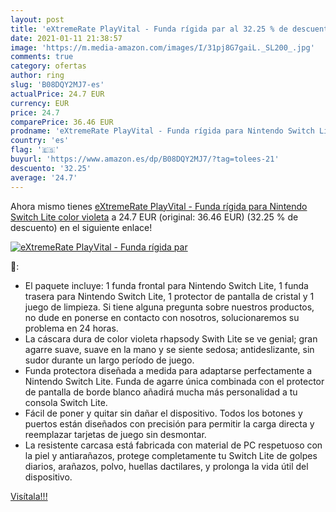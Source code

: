 ```yaml
---
layout: post
title: 'eXtremeRate PlayVital - Funda rígida par al 32.25 % de descuento'
date: 2021-01-11 21:38:57
image: 'https://m.media-amazon.com/images/I/31pj8G7gaiL._SL200_.jpg'
comments: true
category: ofertas
author: ring
slug: 'B08DQY2MJ7-es'
actualPrice: 24.7 EUR
currency: EUR
price: 24.7
comparePrice: 36.46 EUR
prodname: 'eXtremeRate PlayVital - Funda rígida para Nintendo Switch Lite  color violeta'
country: 'es'
flag: '🇪🇸'
buyurl: 'https://www.amazon.es/dp/B08DQY2MJ7/?tag=tolees-21'
descuento: '32.25'
average: '24.7'
---
```


Ahora mismo tienes [eXtremeRate PlayVital - Funda rígida para Nintendo Switch Lite  color violeta](https://www.amazon.es/dp/B08DQY2MJ7/?tag=tolees-21) a 24.7 EUR (original: 36.46 EUR) (32.25 %  de descuento) en el siguiente enlace!

[![eXtremeRate PlayVital - Funda rígida par](https://m.media-amazon.com/images/I/31pj8G7gaiL._SL200_.jpg)](https://www.amazon.es/dp/B08DQY2MJ7/?tag=tolees-21)

🔎:

- El paquete incluye: 1 funda frontal para Nintendo Switch Lite, 1 funda trasera para Nintendo Switch Lite, 1 protector de pantalla de cristal y 1 juego de limpieza. Si tiene alguna pregunta sobre nuestros productos, no dude en ponerse en contacto con nosotros, solucionaremos su problema en 24 horas.
- La cáscara dura de color violeta rhapsody Swith Lite se ve genial; gran agarre suave, suave en la mano y se siente sedosa; antideslizante, sin sudor durante un largo período de juego.
- Funda protectora diseñada a medida para adaptarse perfectamente a Nintendo Switch Lite. Funda de agarre única combinada con el protector de pantalla de borde blanco añadirá mucha más personalidad a tu consola Switch Lite.
- Fácil de poner y quitar sin dañar el dispositivo. Todos los botones y puertos están diseñados con precisión para permitir la carga directa y reemplazar tarjetas de juego sin desmontar.
- La resistente carcasa está fabricada con material de PC respetuoso con la piel y antiarañazos, protege completamente tu Switch Lite de golpes diarios, arañazos, polvo, huellas dactilares, y prolonga la vida útil del dispositivo.

[Visítala!!!](https://www.amazon.es/dp/B08DQY2MJ7/?tag=tolees-21)
